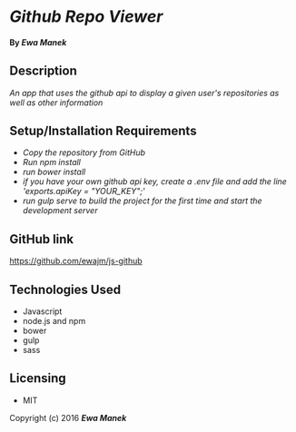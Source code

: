 # _Github Repo Viewer_

#### By _Ewa Manek_

## Description

_An app that uses the github api to display a given user's repositories as well as other information_

## Setup/Installation Requirements

* _Copy the repository from GitHub_
* _Run npm install_
* _run bower install_
* _if you have your own github api key, create a .env file and add the line 'exports.apiKey = "YOUR\_KEY";'_
* _run gulp serve to build the project for the first time and start the development server_

## GitHub link

https://github.com/ewajm/js-github

## Technologies Used

* Javascript
* node.js and npm
* bower
* gulp
* sass

## Licensing

* MIT

Copyright (c) 2016 **_Ewa Manek_**
